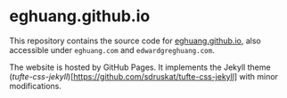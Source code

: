 # eghuang.github.io

This repository contains the source code for [eghuang.github.io](https://www.eghuang.github.io), also accessible under `eghuang.com` and `edwardgreghuang.com`.

The website is hosted by GitHub Pages. It implements the Jekyll theme (_tufte-css-jekyll_)[https://github.com/sdruskat/tufte-css-jekyll] with minor modifications.
